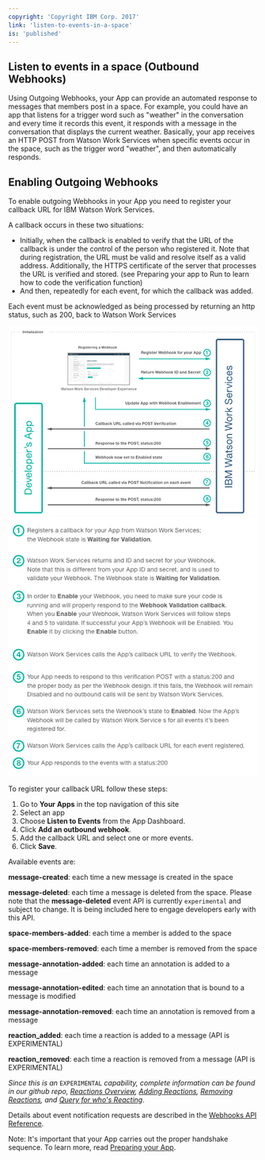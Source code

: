```yaml
---
copyright: 'Copyright IBM Corp. 2017'
link: 'listen-to-events-in-a-space'
is: 'published'
---
```

## Listen to events in a space (Outbound Webhooks)

Using Outgoing Webhooks, your App can provide an automated response to messages that members post in a space.  For example, you could have an app that listens for a trigger word such as "weather" in the conversation and every time it records this event, it responds with a message in the conversation that displays the current weather.  Basically, your app receives an HTTP POST from Watson Work Services when specific events occur in the space, such as the trigger word "weather", and then automatically responds.  

## Enabling Outgoing Webhooks
To enable outgoing Webhooks in your App you need to register your callback URL for IBM Watson Work Services.  

A callback occurs in these two situations:
 - Initially, when the callback is enabled  to verify that the URL of the callback is under the control of the person who registered it.  Note that during registration, the URL must be valid and resolve itself as a valid address. Additionally, the HTTPS certificate of the server that processes the URL is verified and stored. (see Preparing your app to Run to learn how to code the verification function)
 - And then, repeatedly for each event, for which the callback was added.

Each event must be acknowledged as being processed by returning an http status, such as 200, back to Watson Work Services

![Webhooks Sequence Diagram 1](../images/WWSWebhooksDiagram1.png)
![Webhooks Sequence Diagram 2](../images/WWSWebhooksDiagram2.png)

To register your callback URL follow these steps:
1. Go to **Your Apps** in the top navigation of this site
2. Select an app
3. Choose **Listen to Events** from the App Dashboard.  
4.  Click **Add an outbound webhook**.
5.  Add the callback URL and select one or more events.
6.  Click **Save**.

Available events are:

**message-created**: each time a new message is created in the space

**message-deleted**: each time a message is deleted from the space. Please note that the **message-deleted** event API is currently `experimental` and subject to change. It is being included here to engage developers early with this API.

**space-members-added**: each time a member is added to the space

**space-members-removed**: each time a member is removed from the space

**message-annotation-added**: each time an annotation is added to a message

**message-annotation-edited**: each time an annotation that is bound to a message is modified

**message-annotation-removed**: each time an annotation is removed from a message

**reaction_added**: each time a reaction is added to a message (API is EXPERIMENTAL)

**reaction_removed**: each time a reaction is removed from a message (API is EXPERIMENTAL)

_Since this is an_ `EXPERIMENTAL` _capability, complete information can be found in our github repo, [Reactions Overview](./guides/V1_wwsg_Reactions.md), [Adding Reactions](./guides/V1_Add_Reaction.md), [Removing Reactions](./guides/V1_Remove_Reaction.md), and [Query for who's Reacting](./guides/V1_Reacting_Users.md)_.

Details about event notification requests are described in the [Webhooks API Reference](../references/V1_OutboundCallback.yml).

Note: It's important that your App carries out the proper handshake sequence.  To learn more, read [Preparing your App](../guides/V1_PreparingYourApp.md).
